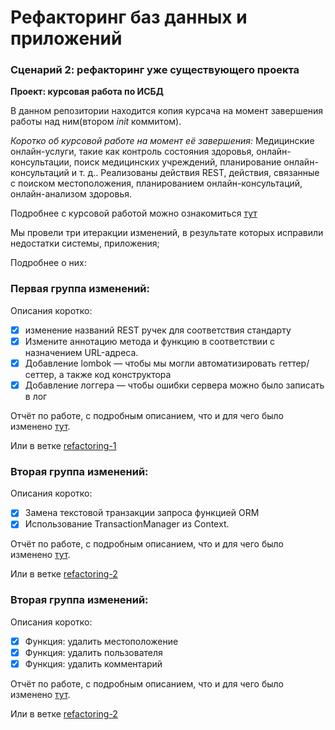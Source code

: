 # Рефакторинг баз данных и приложений

### Сценарий 2: рефакторинг уже существующего проекта

**Проект: курсовая работа по ИСБД** 

В данном репозитории находится копия курсача на момент завершения работы над ним(втором *init* коммитом).

*Коротко об курсовой работе на момент её завершения:* Медицинские онлайн-услуги, такие как контроль состояния здоровья, онлайн-консультации, поиск медицинских учреждений, планирование онлайн-консультаций и т. д..
Реализованы действия REST, действия, связанные с поиском местоположения, планированием онлайн-консультаций, онлайн-анализом здоровья.

Подробнее с курсовой работой можно ознакомиться [тут]()

Мы провели три итеракции изменений, в результате которых исправили недостатки системы, приложения;

Подробнее о них:

### Первая группа изменений:

Описания коротко:

- [x] изменение названий REST ручек для соответствия стандарту
- [x] Измените аннотацию метода и функцию в соответствии с назначением URL-адреса.
- [x] Добавление lombok — чтобы мы могли автоматизировать геттер/сеттер, а также код конструктора
- [x] Добавление логгера — чтобы ошибки сервера можно было записать в лог

Отчёт по работе, с подробным описанием, что и для чего было изменено [тут](https://github.com/andrey551/refactoring_app_and_db/blob/main/docs/report%20phase%201.pdf).

Или в ветке [refactoring-1](https://github.com/andrey551/refactoring_app_and_db/commits/phase-1/)

### Вторая группа изменений:

Описания коротко:

- [x] Замена текстовой транзакции запроса функцией ORM
- [x] Использование TransactionManager из Context.

Отчёт по работе, с подробным описанием, что и для чего было изменено [тут](https://github.com/andrey551/refactoring_app_and_db/blob/main/docs/report%20%20phase%202.pdf).

Или в ветке [refactoring-2](https://github.com/andrey551/refactoring_app_and_db/tree/phase-2)

### Вторая группа изменений:

Описания коротко:

- [x] Функция: удалить местоположение
- [x] Функция: удалить пользователя
- [x] Функция: удалить комментарий

Отчёт по работе, с подробным описанием, что и для чего было изменено [тут](https://github.com/andrey551/refactoring_app_and_db/blob/main/docs/report%20%20phase%203.pdf).

Или в ветке [refactoring-2](https://github.com/andrey551/refactoring_app_and_db/tree/phase-3)
